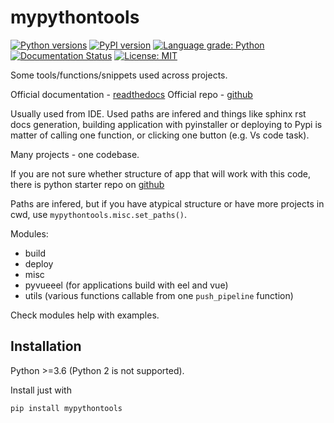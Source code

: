 # mypythontools

[![Python versions](https://img.shields.io/pypi/pyversions/mypythontools.svg)](https://pypi.python.org/pypi/mypythontools/) [![PyPI version](https://badge.fury.io/py/mypythontools.svg)](https://badge.fury.io/py/mypythontools) [![Language grade: Python](https://img.shields.io/lgtm/grade/python/g/Malachov/mypythontools.svg?logo=lgtm&logoWidth=18)](https://lgtm.com/projects/g/Malachov/mypythontools/context:python) [![Documentation Status](https://readthedocs.org/projects/mypythontools/badge/?version=latest)](https://mypythontools.readthedocs.io/en/latest/?badge=latest) [![License: MIT](https://img.shields.io/badge/License-MIT-yellow.svg)](https://opensource.org/licenses/MIT)

Some tools/functions/snippets used across projects.

Official documentation - [readthedocs](https://mypythontools.readthedocs.io/)
Official repo - [github](https://github.com/Malachov/mypythontools)

Usually used from IDE. Used paths are infered and things like sphinx rst docs generation, building
application with pyinstaller or deploying to Pypi is matter of calling one function,
or clicking one button (e.g. Vs code task).

Many projects - one codebase.

If you are not sure whether structure of app that will work with this code, there is python starter repo
on [github](https://github.com/Malachov/my-python-starter)

Paths are infered, but if you have atypical structure or have more projects in cwd, use `mypythontools.misc.set_paths()`.

Modules:

- build
- deploy
- misc
- pyvueeel (for applications build with eel and vue)
- utils (various functions callable from one `push_pipeline` function)

Check modules help with examples.

## Installation

Python >=3.6 (Python 2 is not supported).

Install just with

```console
pip install mypythontools
```
